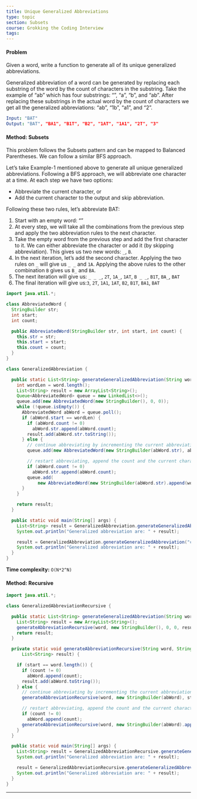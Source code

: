 ```yaml
---
title: Unique Generalized Abbreviations
type: topic
section: Subsets
course: Grokking the Coding Interview
tags:
---
```

#### Problem
Given a word, write a function to generate all of its unique generalized abbreviations.

Generalized abbreviation of a word can be generated by replacing each substring of the word by the count of characters in the substring. Take the example of “ab” which has four substrings: “”, “a”, “b”, and “ab”. After replacing these substrings in the actual word by the count of characters we get all the generalized abbreviations: “ab”, “1b”, “a1”, and “2”.
```yml
Input: "BAT"
Output: "BAT", "BA1", "B1T", "B2", "1AT", "1A1", "2T", "3"
```

#### Method: Subsets
This problem follows the Subsets pattern and can be mapped to Balanced Parentheses. We can follow a similar BFS approach.

Let’s take Example-1 mentioned above to generate all unique generalized abbreviations. Following a BFS approach, we will abbreviate one character at a time. At each step we have two options:
- Abbreviate the current character, or
- Add the current character to the output and skip abbreviation.

Following these two rules, let’s abbreviate BAT:
1. Start with an empty word: “”
1. At every step, we will take all the combinations from the previous step and apply the two abbreviation rules to the next character.
1. Take the empty word from the previous step and add the first character to it. We can either abbreviate the character or add it (by skipping abbreviation). This gives us two new words: `_`, `B`.
1. In the next iteration, let’s add the second character. Applying the two rules on `_` will give us `_ _` and `1A`. Applying the above rules to the other combination `B` gives us `B_` and `BA`.
1. The next iteration will give us: `_ _ _`, `2T`, `1A_`, `1AT`, `B _ _`, `B1T`, `BA_`, `BAT`
1. The final iteration will give us:`3`, `2T`, `1A1`, `1AT`, `B2`, `B1T`, `BA1`, `BAT`

```java
import java.util.*;

class AbbreviatedWord {
  StringBuilder str;
  int start;
  int count;

  public AbbreviatedWord(StringBuilder str, int start, int count) {
    this.str = str;
    this.start = start;
    this.count = count;
  }
}

class GeneralizedAbbreviation {

  public static List<String> generateGeneralizedAbbreviation(String word) {
    int wordLen = word.length();
    List<String> result = new ArrayList<String>();
    Queue<AbbreviatedWord> queue = new LinkedList<>();
    queue.add(new AbbreviatedWord(new StringBuilder(), 0, 0));
    while (!queue.isEmpty()) {
      AbbreviatedWord abWord = queue.poll();
      if (abWord.start == wordLen) {
        if (abWord.count != 0)
          abWord.str.append(abWord.count);
        result.add(abWord.str.toString());
      } else {
        // continue abbreviating by incrementing the current abbreviation count
        queue.add(new AbbreviatedWord(new StringBuilder(abWord.str), abWord.start + 1, abWord.count + 1));

        // restart abbreviating, append the count and the current character to the string
        if (abWord.count != 0)
          abWord.str.append(abWord.count);
        queue.add(
            new AbbreviatedWord(new StringBuilder(abWord.str).append(word.charAt(abWord.start)), abWord.start + 1, 0));
      }
    }

    return result;
  }

  public static void main(String[] args) {
    List<String> result = GeneralizedAbbreviation.generateGeneralizedAbbreviation("BAT");
    System.out.println("Generalized abbreviation are: " + result);

    result = GeneralizedAbbreviation.generateGeneralizedAbbreviation("code");
    System.out.println("Generalized abbreviation are: " + result);
  }
}
```
**Time complexity:** `O(N*2^N)`

#### Method: Recursive
```java
import java.util.*;

class GeneralizedAbbreviationRecursive {

  public static List<String> generateGeneralizedAbbreviation(String word) {
    List<String> result = new ArrayList<String>();
    generateAbbreviationRecursive(word, new StringBuilder(), 0, 0, result);
    return result;
  }

  private static void generateAbbreviationRecursive(String word, StringBuilder abWord, int start, int count,
      List<String> result) {

    if (start == word.length()) {
      if (count != 0)
        abWord.append(count);
      result.add(abWord.toString());
    } else {
      // continue abbreviating by incrementing the current abbreviation count
      generateAbbreviationRecursive(word, new StringBuilder(abWord), start + 1, count + 1, result);

      // restart abbreviating, append the count and the current character to the string
      if (count != 0)
        abWord.append(count);
      generateAbbreviationRecursive(word, new StringBuilder(abWord).append(word.charAt(start)), start + 1, 0, result);
    }
  }

  public static void main(String[] args) {
    List<String> result = GeneralizedAbbreviationRecursive.generateGeneralizedAbbreviation("BAT");
    System.out.println("Generalized abbreviation are: " + result);

    result = GeneralizedAbbreviationRecursive.generateGeneralizedAbbreviation("code");
    System.out.println("Generalized abbreviation are: " + result);
  }
}
```



---